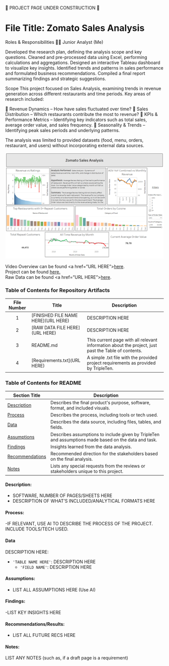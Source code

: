 🚧 PROJECT PAGE UNDER CONSTRUCTION 🚧  

# File Title: Zomato Sales Analysis 

Roles & Responsibilities
👨‍💻 Junior Analyst (Me)

Developed the research plan, defining the analysis scope and key questions.
Cleaned and pre-processed data using Excel, performing calculations and aggregations.
Designed an interactive Tableau dashboard to visualize key insights.
Identified trends and patterns in sales performance and formulated business recommendations.
Compiled a final report summarizing findings and strategic suggestions.  

Scope
This project focused on Sales Analysis, examining trends in revenue generation across different restaurants and time periods. Key areas of research included:

🔹 Revenue Dynamics – How have sales fluctuated over time?
🔹 Sales Distribution – Which restaurants contribute the most to revenue?
🔹 KPIs & Performance Metrics – Identifying key indicators such as total sales, average order value, and sales frequency.
🔹 Seasonality & Trends – Identifying peak sales periods and underlying patterns.

The analysis was limited to provided datasets (food, menu, orders, restaurant, and users) without incorporating external data sources.


[<img src="https://github.com/Turner-Walz/Data_projects_TripleTen/blob/main/Zomato/Snip%20of%20Overview%20Page" alt="First Sheet of Project**">](https://github.com/Turner-Walz/Data_projects_TripleTen/blob/main/Zomato/Snip%20of%20Overview%20Page)  

Video Overview can be found <a href=”URL HERE”><u>here</u>.</a>  
Project can be found <a href=”https://public.tableau.com/app/profile/turner.walz/viz/Sprint7-ProjectFinal/Dashboard-Overview”><u>here</u>.</a>  
Raw Data can be found <a href=”URL HERE”><u>here</u>.</a>  

### Table of Contents for Repository Artifacts
| File Number | Title | Description |
| :-----------: | ----------- |----------- |
| 1 | [FINISHED FILE NAME HERE](URL HERE) | DESCRIPTION HERE |
| 2 | [RAW DATA FILE HERE](URL HERE) | DESCRIPTION HERE |
| 3 | README.md | This current page with all relevant information about the project, just past the Table of contents. |
| 4 | [Requirements.txt](URL HERE) | A simple .txt file with the provided project requirements as provided by TripleTen. |

### Table of Contents for README
| Section Title | Description |
| ----------- |----------- |
| [Description](LINK) | Describes the final product's purpose, software, format, and included visuals. |
| [Process](LINK) | Describes the process, including tools or tech used. |
| [Data](LINK) | Describes the data source, including files, tables, and fields. |
| [Assumptions](LINK) | Describes assumptions to include given by TripleTen and assumptions made based on the data and task. |
| [Findings](LINK) | Insights learned from the data analysis. |
| [Recommendations](LINK) | Recommended direction for the stakeholders based on the final analysis. |
| [Notes](LINK) | Lists any special requests from the reviews or stakeholders unique to this project. |

#### Description:
- SOFTWARE, NUMBER OF PAGES/SHEETS HERE
- DESCRIPTION OF WHAT’S INCLUDED/ANALYTICAL FORMATS HERE

#### Process:
-IF RELEVANT, USE AI TO DESCRIBE THE PROCESS OF THE PROJECT. INCLUDE TOOLS/TECH USED.

#### Data
DESCRIPTION HERE:
- `'TABLE NAME HERE'`: DESCRIPTION HERE
    - `'FIELD NAME'`: DESCRIPTION HERE

#### Assumptions:
- LIST ALL ASSUMPTIONS HERE (Use AI)


#### Findings:
-LIST KEY INSIGHTS HERE

#### Recommendations/Results:
- LIST ALL FUTURE RECS HERE

#### Notes:
LIST ANY NOTES (such as, if a draft page is a requirement)

